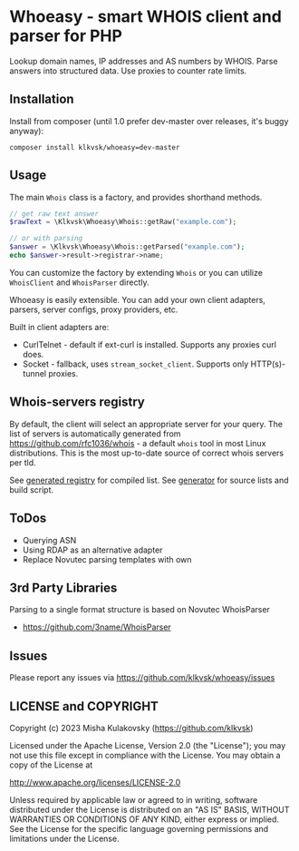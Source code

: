 Whoeasy - smart WHOIS client and parser for PHP
====================

Lookup domain names, IP addresses and AS numbers by WHOIS.
Parse answers into structured data.
Use proxies to counter rate limits.

Installation
------------

Install from composer (until 1.0 prefer dev-master over releases, it's buggy anyway):

```shell
composer install klkvsk/whoeasy=dev-master
```

Usage
-----

The main `Whois` class is a factory, and provides shorthand methods.

```php
// get raw text answer
$rawText = \Klkvsk\Whoeasy\Whois::getRaw("example.com");

// or with parsing
$answer = \Klkvsk\Whoeasy\Whois::getParsed("example.com");
echo $answer->result->registrar->name;
```

You can customize the factory by extending `Whois` 
or you can utilize `WhoisClient` and `WhoisParser` directly.

Whoeasy is easily extensible. 
You can add your own client adapters, parsers, server configs, proxy providers, etc.

Built in client adapters are:
- CurlTelnet - default if ext-curl is installed. Supports any proxies curl does.
- Socket - fallback, uses `stream_socket_client`. Supports only HTTP(s)-tunnel proxies.

Whois-servers registry
-----
By default, the client will select an appropriate server for your query.
The list of servers is automatically generated from https://github.com/rfc1036/whois - 
a default `whois` tool in most Linux distributions. This is the most up-to-date source
of correct whois servers per tld.

See [generated registry](./src/Client/Registry/GeneratedServerRegistryData.php) 
for compiled list. See [generator](./generator) for source lists and build script.


ToDos
-----
* Querying ASN
* Using RDAP as an alternative adapter
* Replace Novutec parsing templates with own 

3rd Party Libraries
-------------------
Parsing to a single format structure is based on Novutec WhoisParser
* https://github.com/3name/WhoisParser

Issues
------
Please report any issues via https://github.com/klkvsk/whoeasy/issues

LICENSE and COPYRIGHT
-----------------------
Copyright (c) 2023 Misha Kulakovsky (https://github.com/klkvsk)

Licensed under the Apache License, Version 2.0 (the "License");
you may not use this file except in compliance with the License.
You may obtain a copy of the License at

http://www.apache.org/licenses/LICENSE-2.0

Unless required by applicable law or agreed to in writing, software
distributed under the License is distributed on an "AS IS" BASIS,
WITHOUT WARRANTIES OR CONDITIONS OF ANY KIND, either express or implied.
See the License for the specific language governing permissions and
limitations under the License.
